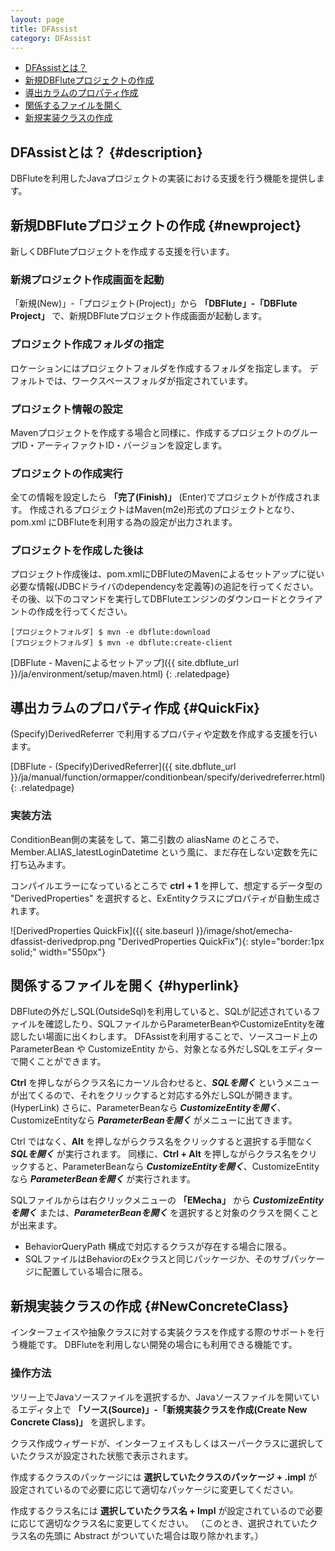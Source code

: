 ```yaml
---
layout: page
title: DFAssist
category: DFAssist
---
```


* [DFAssistとは？](#description)
* [新規DBFluteプロジェクトの作成](#newproject)
* [導出カラムのプロパティ作成](#QuickFix)
* [関係するファイルを開く](#hyperlink)
* [新規実装クラスの作成](#NewConcreteClass)

## DFAssistとは？ {#description}

DBFluteを利用したJavaプロジェクトの実装における支援を行う機能を提供します。

## 新規DBFluteプロジェクトの作成 {#newproject}

新しくDBFluteプロジェクトを作成する支援を行います。

### 新規プロジェクト作成画面を起動

「新規(New)」-「プロジェクト(Project)」から **「DBFlute」-「DBFlute Project」** で、新規DBFluteプロジェクト作成画面が起動します。

### プロジェクト作成フォルダの指定

ロケーションにはプロジェクトフォルダを作成するフォルダを指定します。
デフォルトでは、ワークスペースフォルダが指定されています。

### プロジェクト情報の設定

Mavenプロジェクトを作成する場合と同様に、作成するプロジェクトのグループID・アーティファクトID・バージョンを設定します。

### プロジェクトの作成実行

全ての情報を設定したら **「完了(Finish)」** (Enter)でプロジェクトが作成されます。
作成されるプロジェクトはMaven(m2e)形式のプロジェクトとなり、pom.xml にDBFluteを利用する為の設定が出力されます。

### プロジェクトを作成した後は

プロジェクト作成後は、pom.xmlにDBFluteのMavenによるセットアップに従い必要な情報(JDBCドライバのdependencyを定義等)の追記を行ってください。
その後、以下のコマンドを実行してDBFluteエンジンのダウンロードとクライアントの作成を行ってください。

```
[プロジェクトフォルダ] $ mvn -e dbflute:download
[プロジェクトフォルダ] $ mvn -e dbflute:create-client
```

[DBFlute - Mavenによるセットアップ]({{ site.dbflute_url }}/ja/environment/setup/maven.html)
{: .relatedpage}

## 導出カラムのプロパティ作成 {#QuickFix}

(Specify)DerivedReferrer で利用するプロパティや定数を作成する支援を行います。

[DBFlute - (Specify)DerivedReferrer]({{ site.dbflute_url }}/ja/manual/function/ormapper/conditionbean/specify/derivedreferrer.html)
{: .relatedpage}

### 実装方法

ConditionBean側の実装をして、第二引数の aliasName のところで、Member.ALIAS_latestLoginDatetime という風に、まだ存在しない定数を先に打ち込みます。

コンパイルエラーになっているところで **ctrl + 1** を押して、想定するデータ型の "DerivedProperties" を選択すると、ExEntityクラスにプロパティが自動生成されます。

![DerivedProperties QuickFix]({{ site.baseurl }}/image/shot/emecha-dfassist-derivedprop.png "DerivedProperties QuickFix"){: style="border:1px solid;" width="550px"}

## 関係するファイルを開く {#hyperlink}

DBFluteの外だしSQL(OutsideSql)を利用していると、SQLが記述されているファイルを確認したり、SQLファイルからParameterBeanやCustomizeEntityを確認したい場面に出くわします。
DFAssistを利用することで、ソースコード上の ParameterBean や CustomizeEntity から、対象となる外だしSQLをエディターで開くことができます。

**Ctrl** を押しながらクラス名にカーソル合わせると、***SQLを開く*** というメニューが出てくるので、それをクリックすると対応する外だしSQLが開きます。(HyperLink)
さらに、ParameterBeanなら ***CustomizeEntityを開く***、CustomizeEntityなら ***ParameterBeanを開く*** がメニューに出てきます。

Ctrl ではなく、**Alt** を押しながらクラス名をクリックすると選択する手間なく ***SQLを開く*** が実行されます。
同様に、**Ctrl + Alt** を押しながらクラス名をクリックすると、ParameterBeanなら ***CustomizeEntityを開く***、CustomizeEntityなら ***ParameterBeanを開く*** が実行されます。

SQLファイルからは右クリックメニューの **「EMecha」** から ***CustomizeEntityを開く*** または、***ParameterBeanを開く*** を選択すると対象のクラスを開くことが出来ます。

* BehaviorQueryPath 構成で対応するクラスが存在する場合に限る。
* SQLファイルはBehaviorのExクラスと同じパッケージか、そのサブパッケージに配置している場合に限る。

## 新規実装クラスの作成 {#NewConcreteClass}

インターフェイスや抽象クラスに対する実装クラスを作成する際のサポートを行う機能です。
DBFluteを利用しない開発の場合にも利用できる機能です。

### 操作方法

ツリー上でJavaソースファイルを選択するか、Javaソースファイルを開いているエディタ上で **「ソース(Source)」-「新規実装クラスを作成(Create New Concrete Class)」** を選択します。

クラス作成ウィザードが、インターフェイスもしくはスーパークラスに選択していたクラスが設定された状態で表示されます。

作成するクラスのパッケージには **選択していたクラスのパッケージ + .impl** が設定されているので必要に応じて適切なパッケージに変更してください。

作成するクラス名には **選択していたクラス名 + Impl** が設定されているので必要に応じて適切なクラス名に変更してください。
（このとき、選択されていたクラス名の先頭に Abstract がついていた場合は取り除かれます。）

